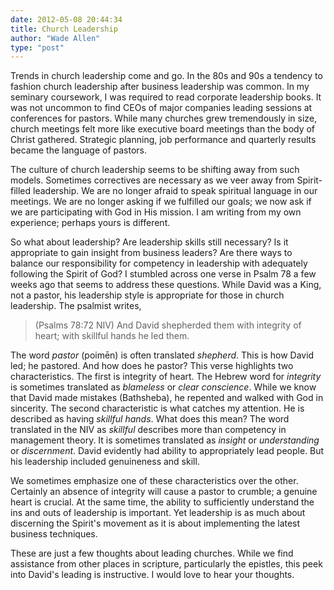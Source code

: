 ```yaml
---
date: 2012-05-08 20:44:34
title: Church Leadership
author: "Wade Allen"
type: "post"
---
```


Trends in church leadership come and go. In the 80s and 90s a tendency to fashion church leadership after business leadership was common. In my seminary coursework, I was required to read corporate leadership books. It was not uncommon to find CEOs of major companies leading sessions at conferences for pastors. While many churches grew tremendously in size, church meetings felt more like executive board meetings than the body of Christ gathered. Strategic planning, job performance and quarterly results became the language of pastors.

The culture of church leadership seems to be shifting away from such models. Sometimes correctives are necessary as we veer away from Spirit-filled leadership. We are no longer afraid to speak spiritual language in our meetings. We are no longer asking if we fulfilled our goals; we now ask if we are participating with God in His mission. I am writing from my own experience; perhaps yours is different. 

So what about leadership? Are leadership skills still necessary? Is it appropriate to gain insight from business leaders? Are there ways to balance our responsibility for competency in leadership with adequately following the Spirit of God? I stumbled across one verse in Psalm 78 a few weeks ago that seems to address these questions. While David was a King, not a pastor, his leadership style is appropriate for those in church leadership. The psalmist writes,

>(Psalms 78:72 NIV) And David shepherded them with integrity of heart; with skillful hands he led them.

The word *pastor* (poimēn) is often translated *shepherd*. This is how David led; he pastored. And how does he pastor? This verse highlights two characteristics. The first is integrity of heart. The Hebrew word for *integrity* is sometimes translated as *blameless* or *clear conscience*. While we know that David made mistakes (Bathsheba), he repented and walked with God in sincerity. The second characteristic is what catches my attention. He is described as having *skillful hands*. What does this mean? The word translated in the NIV as *skillful* describes more than competency in management theory. It is sometimes translated as *insight* or *understanding* or *discernment*. David evidently had ability to appropriately lead people. But his leadership included genuineness and skill. 

We sometimes emphasize one of these characteristics over the other. Certainly an absence of integrity will cause a pastor to crumble; a genuine heart is crucial. At the same time, the ability to sufficiently understand the ins and outs of leadership is important. Yet leadership is as much about discerning the Spirit's movement as it is about implementing the latest business techniques. 

These are just a few thoughts about leading churches. While we find assistance from other places in scripture, particularly the epistles, this peek into David's leading is instructive. I would love to hear your thoughts.
